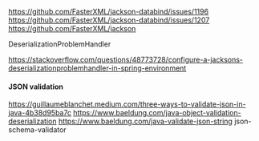https://github.com/FasterXML/jackson-databind/issues/1196
https://github.com/FasterXML/jackson-databind/issues/1207
https://github.com/FasterXML/jackson

DeserializationProblemHandler

https://stackoverflow.com/questions/48773728/configure-a-jacksons-deserializationproblemhandler-in-spring-environment

#### JSON validation

https://guillaumeblanchet.medium.com/three-ways-to-validate-json-in-java-4b38d95ba7c
https://www.baeldung.com/java-object-validation-deserialization
https://www.baeldung.com/java-validate-json-string
json-schema-validator